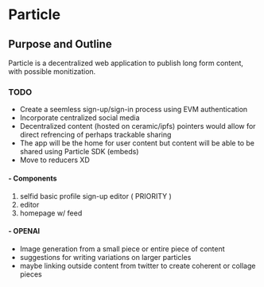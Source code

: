 # Particle
## Purpose and Outline
Particle is a decentralized web application to publish long form content, with possible monitization. 

### TODO
- Create a seemless sign-up/sign-in process using EVM authentication
- Incorporate centralized social media
- Decentralized content (hosted on ceramic/ipfs) pointers would allow for direct refrencing of perhaps trackable sharing
- The app will be the home for user content but content will be able to be shared using Particle SDK (embeds)
- Move to reducers XD

#### - Components

1. selfid basic profile sign-up editor ( PRIORITY )
2. editor
3. homepage w/ feed


#### - OPENAI
- Image generation from a small piece or entire piece of content
- suggestions for writing variations on larger particles
- maybe linking outside content from twitter to create coherent or collage pieces